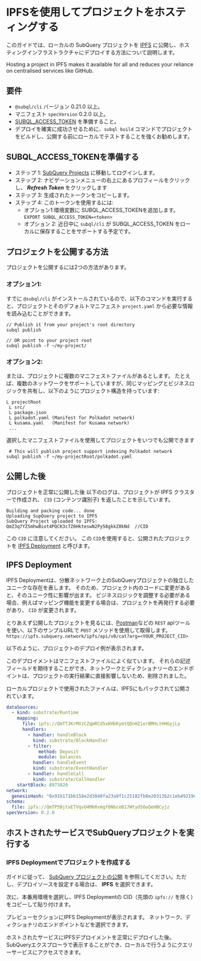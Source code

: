 # IPFSを使用してプロジェクトをホスティングする

このガイドでは、ローカルの SubQuery プロジェクトを [IPFS](https://ipfs.io/) に公開し、ホスティングインフラストラクチャにデプロイする方法について説明します。

Hosting a project in IPFS makes it available for all and reduces your reliance on centralised services like GitHub.

## 要件

- `@subql/cli` バージョン 0.21.0 以上。
- マニフェスト `specVersion` 0.2.0 以上。
- [SUBQL_ACCESS_TOKEN](#prepare-your-subql-access-token) を準備すること。
- デプロイを確実に成功させるために、`subql build` コマンドでプロジェクトをビルドし、公開する前にローカルでテストすることを強くお勧めします。

## SUBQL_ACCESS_TOKENを準備する

- ステップ 1: [SubQuery Projects](https://project.subquery.network/) に移動してログインします。
- ステップ 2: ナビゲーションメニューの右上にあるプロフィールをクリックし、 **_Refresh Token_** をクリックします
- ステップ 3: 生成されたトークンをコピーします。
- ステップ 4: このトークンを使用するには:
  - オプション1:環境変数に SUBQL_ACCESS_TOKENを追加します。 `EXPORT SUBQL_ACCESS_TOKEN=<token>`
  - オプション 2: 近日中に `subql/cli` が SUBQL_ACCESS_TOKEN をローカルに保存することをサポートする予定です。

## プロジェクトを公開する方法

プロジェクトを公開するには2つの方法があります。

### オプション1:

すでに `@subql/cli` がインストールされているので、以下のコマンドを実行すると、プロジェクトとそのデフォルトマニフェスト `project.yaml` から必要な情報を読み込むことができます。

```
// Publish it from your project's root directory
subql publish

// OR point to your project root
subql publish -f ~/my-project/
```

### オプション2:

または、プロジェクトに複数のマニフェストファイルがあるとします。 たとえば、複数のネットワークをサポートしていますが、同じマッピングとビジネスロジックを共有し、以下のようにプロジェクト構造を持っています:

```
L projectRoot
 L src/
 L package.json
 L polkadot.yaml (Manifest for Polkadot network)
 L kusama.yaml   (Manifest for Kusama network)
 ...
```

選択したマニフェストファイルを使用してプロジェクトをいつでも公開できます

```
 # This will publish project support indexing Polkadot network
subql publish -f ~/my-projectRoot/polkadot.yaml
```

## 公開した後

プロジェクトを正常に公開した後 以下のログは、プロジェクトが IPFS クラスターで作成され、 `CID` (コンテンツ識別子) を返したことを示しています。

```
Building and packing code... done
Uploading SupQuery project to IPFS
SubQuery Project uploaded to IPFS: QmZ3q7YZSmhwBiot4PQCK3c7Z6HkteswN2Py58gkkZ8kNd  //CID
```

この `CID` に注意してください。 この `CID`を使用すると、公開されたプロジェクトを [IPFS Deployment](#ipfs-deployment) と呼びます。

## IPFS Deployment

IPFS Deploymentは、分散ネットワーク上のSubQueryプロジェクトの独立したユニークな存在を表します。 そのため、プロジェクト内のコードに変更があると、そのユニーク性に影響が出ます。 ビジネスロジックを調整する必要がある場合、例えばマッピング機能を変更する場合は、プロジェクトを再発行する必要があり、 `CID` が変更されます。

とりあえず公開したプロジェクトを見るには、[Postman](https://web.postman.co/)などの `REST` apiツールを使い、以下のサンプルURLで `POST` メソッドを使用して取得します。 `https://ipfs.subquery.network/ipfs/api/v0/cat?arg=<YOUR_PROJECT_CID>`

以下のように、プロジェクトのデプロイ例が表示されます。

このデプロイメントはマニフェストファイルによく似ています。 それらの記述フィールドを期待することができ、ネットワークとディクショナリーのエンドポイントは、プロジェクトの実行結果に直接影響しないため、削除されました。

ローカルプロジェクトで使用されたファイルは、IPFSにもパックされて公開されています。

```yaml
dataSources:
  - kind: substrate/Runtime
    mapping:
      file: ipfs://QmTTJKrMVzCZqmRCd5xKHbKymtQQnHZierBMHLtHHGyjLy
      handlers:
        - handler: handleBlock
          kind: substrate/BlockHandler
        - filter:
            method: Deposit
            module: balances
          handler: handleEvent
          kind: substrate/EventHandler
        - handler: handleCall
          kind: substrate/CallHandler
    startBlock: 8973820
network:
  genesisHash: "0x91b171bb158e2d3848fa23a9f1c25182fb8e20313b2c1eb49219da7a70ce90c3"
schema:
  file: ipfs://QmTP5BjtxETVqvU4MkRxmgf8NbceB17WtydS6oQeHBCyjz
specVersion: 0.2.0
```

## ホストされたサービスでSubQueryプロジェクトを実行する

### IPFS Deploymentでプロジェクトを作成する

ガイドに従って、 [SubQuery プロジェクトの公開](publish.md) を参照してください。ただし、デプロイソースを設定する場合は、 **IPFS** を選択できます。

次に、本番用環境を選択し、IPFS Deploymentの CID（先頭の `ipfs://` を除く）をコピーして貼り付けます。

プレビューセクションにIPFS Deploymentが表示されます。 ネットワーク、ディクショナリのエンドポイントなどを選択できます。

ホストされたサービスにIPFSデプロイメントを正常にデプロイした後。 SubQueryエクスプローラで表示することができ、ローカルで行うようにクエリーサービスにアクセスできます。
